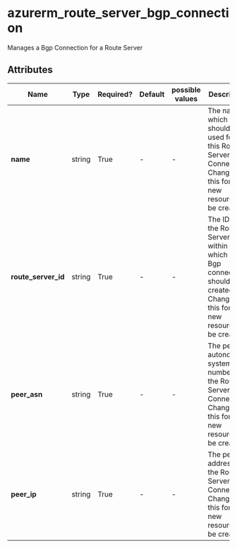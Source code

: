 # azurerm_route_server_bgp_connection

Manages a Bgp Connection for a Route Server

## Attributes

| Name | Type | Required? | Default  | possible values | Description |
| ---- | ---- | --------- | -------- | ----------- | ----------- |
| **name** | string | True | -  |  -  | The name which should be used for this Route Server Bgp Connection. Changing this forces a new resource to be created. | 
| **route_server_id** | string | True | -  |  -  | The ID of the Route Server within which this Bgp connection should be created. Changing this forces a new resource to be created. | 
| **peer_asn** | string | True | -  |  -  | The peer autonomous system number for the Route Server Bgp Connection. Changing this forces a new resource to be created. | 
| **peer_ip** | string | True | -  |  -  | The peer ip address for the Route Server Bgp Connection. Changing this forces a new resource to be created. | 

